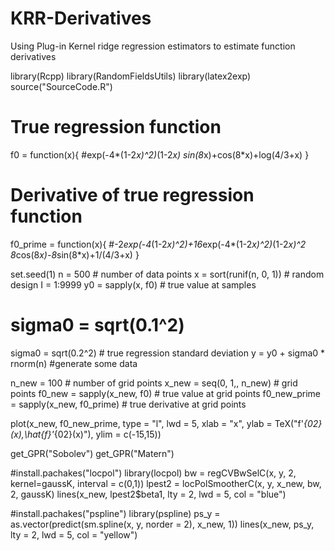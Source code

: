 # KRR-Derivatives
Using Plug-in Kernel ridge regression estimators to estimate function derivatives 

library(Rcpp)
library(RandomFieldsUtils)
library(latex2exp)
source("SourceCode.R")

# True regression function
f0 = function(x){
  #exp(-4*(1-2*x)^2)*(1-2*x)
  sin(8*x)+cos(8*x)+log(4/3+x)
}

# Derivative of true regression function
f0_prime = function(x){
  #-2*exp(-4*(1-2*x)^2)+16*exp(-4*(1-2*x)^2)*(1-2*x)^2
  8*cos(8*x)-8*sin(8*x)+1/(4/3+x)
}

set.seed(1)
n = 500 # number of data points
x = sort(runif(n, 0, 1)) # random design
I = 1:9999
y0 = sapply(x, f0) # true value at samples
# sigma0 = sqrt(0.1^2)
sigma0 = sqrt(0.2^2) # true regression standard deviation
y = y0 + sigma0 * rnorm(n)  #generate some data

n_new = 100 # number of grid points
x_new = seq(0, 1,, n_new) # grid points
f0_new = sapply(x_new, f0) # true value at grid points
f0_new_prime = sapply(x_new, f0_prime) # true derivative at grid points

plot(x_new, f0_new_prime, type = "l", lwd = 5, xlab = "x", ylab = TeX("f'_{02}(x),\\hat{f}'_{02}(x)"), ylim = c(-15,15))

get_GPR("Sobolev")
get_GPR("Matern")

#install.pachakes("locpol")
library(locpol)
bw = regCVBwSelC(x, y, 2, kernel=gaussK, interval = c(0,1))
lpest2 = locPolSmootherC(x, y, x_new, bw, 2, gaussK)
lines(x_new, lpest2$beta1, lty = 2, lwd = 5, col = "blue")

#install.pachakes("pspline")
library(pspline)
ps_y = as.vector(predict(sm.spline(x, y, norder = 2), x_new, 1))
lines(x_new, ps_y, lty = 2, lwd = 5, col = "yellow")

